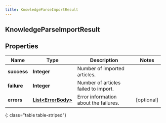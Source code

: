 ```yaml
---
title: KnowledgeParseImportResult
---
```

## KnowledgeParseImportResult


## Properties

| Name | Type | Description | Notes |
| ------------ | ------------- | ------------- | ------------- |
| **success** | <!----><!---->**Integer**<!----> | Number of imported articles. |  |
| **failure** | <!----><!---->**Integer**<!----> | Number of articles failed to import. |  |
| **errors** | <!----><!---->[**List&lt;ErrorBody&gt;**](ErrorBody.html)<!----> | Error information about the failures. |  [optional] |
{: class="table table-striped"}




